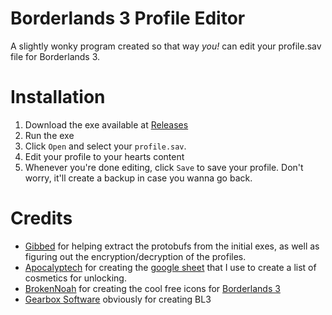 # Borderlands 3 Profile Editor
 
A slightly wonky program created so that way *you!* can edit your profile.sav file for Borderlands 3.

# Installation
1. Download the exe available at [Releases](https://github.com/FromDarkHell/BL3ProfileEditor/releases)
2. Run the exe
3. Click `Open` and select your `profile.sav`.
4. Edit your profile to your hearts content
5. Whenever you're done editing, click `Save` to save your profile. Don't worry, it'll create a backup in case you wanna go back.

# Credits
* [Gibbed](https://github.com/Gibbed) for helping extract the protobufs from the initial exes, as well as figuring out the encryption/decryption of the profiles.
* [Apocalyptech](https://github.com/apocalyptech/) for creating the [google sheet](https://docs.google.com/spreadsheets/d/1v-F_3C2ceaFKJae1b6wmbelw_jLjmPPriBLzGTZMqRc/edit?usp=sharing) that I use to create a list of cosmetics for unlocking.
* [BrokenNoah](https://www.deviantart.com/brokennoah) for creating the cool free icons for [Borderlands 3](https://www.deviantart.com/brokennoah/art/Borderlands-3-icons-797030087)
* [Gearbox Software](https://www.gearboxsoftware.com/) obviously for creating BL3